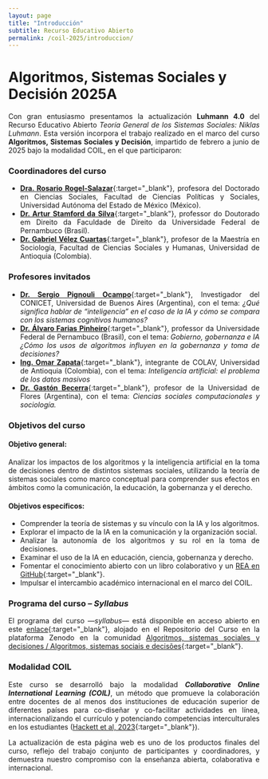 ```yaml
---
layout: page
title: "Introducción"
subtitle: Recurso Educativo Abierto 
permalink: /coil-2025/introduccion/
---
```


# Algoritmos, Sistemas Sociales y Decisión 2025A

<div style="text-align: justify;" markdown="1">

Con gran entusiasmo presentamos la actualización **Luhmann 4.0** del Recurso Educativo Abierto *Teoría General de los Sistemas Sociales: Niklas Luhmann*. Esta versión incorpora el trabajo realizado en el marco del curso **Algoritmos, Sistemas Sociales y Decisión**, impartido de febrero a junio de 2025 bajo la modalidad COIL, en el que participaron:

### Coordinadores del curso
- [**Dra. Rosario Rogel-Salazar**](https://orcid.org/0000-0002-6018-0635){:target="_blank"}, profesora del Doctorado en Ciencias Sociales, Facultad de Ciencias Políticas y Sociales, Universidad Autónoma del Estado de México (México).
- [**Dr. Artur Stamford da Silva**](https://orcid.org/0000-0001-6537-2399){:target="_blank"}, professor do Doutorado em Direito da Faculdade de Direito da Universidade Federal de Pernambuco (Brasil).
- [**Dr. Gabriel Vélez Cuartas**](https://orcid.org/0000-0003-2350-4650){:target="_blank"}, profesor de la Maestría en Sociología, Facultad de Ciencias Sociales y Humanas, Universidad de Antioquia (Colombia).

### Profesores invitados
- [**Dr. Sergio Pignouli Ocampo**](https://orcid.org/0000-0002-9918-0931){:target="_blank"}, Investigador del CONICET, Universidad de Buenos Aires (Argentina), con el tema: *¿Qué significa hablar de “inteligencia” en el caso de la IA y cómo se compara con los sistemas cognitivos humanos?*
- [**Dr. Álvaro Farias Pinheiro**](https://orcid.org/0000-0002-6254-7293){:target="_blank"}, professor da Universidade Federal de Pernambuco (Brasil), con el tema: *Gobierno, gobernanza e IA ¿Cómo los usos de algoritmos influyen en la gobernanza y toma de decisiones?*
- [**Ing. Omar Zapata**](https://co.linkedin.com/in/omar-zapata-295913337){:target="_blank"}, integrante de COLAV, Universidad de Antioquia (Colombia), con el tema: *Inteligencia artificial: el problema de los datos masivos*
- [**Dr. Gastón Becerra**](https://orcid.org/0000-0001-9432-8848){:target="_blank"}, profesor de la Universidad de Flores (Argentina), con el tema: *Ciencias sociales computacionales y sociología.*
  
### Objetivos del curso
#### Objetivo general:
Analizar los impactos de los algoritmos y la inteligencia artificial en la toma de decisiones dentro de distintos sistemas sociales, utilizando la teoría de sistemas sociales como marco conceptual para comprender sus efectos en ámbitos como la comunicación, la educación, la gobernanza y el derecho.   

#### Objetivos específicos:
- Comprender la teoría de sistemas y su vínculo con la IA y los algoritmos.  
- Explorar el impacto de la IA en la comunicación y la organización social.  
- Analizar la autonomía de los algoritmos y su rol en la toma de decisiones.  
- Examinar el uso de la IA en educación, ciencia, gobernanza y derecho.  
- Fomentar el conocimiento abierto con un libro colaborativo y un [REA en GitHub](https://github.com/rosariorogel/luhmann){:target="_blank"}.  
- Impulsar el intercambio académico internacional en el marco del COIL.   

### Programa del curso – *Syllabus*

El programa del curso *—syllabus—* está disponible en acceso abierto en este [enlace](https://zenodo.org/records/15770097){:target="_blank"}, alojado en el Repositorio del Curso en la plataforma Zenodo en la comunidad [Algoritmos, sistemas sociales y decisiones / Algoritmos, sistemas sociais e decisões](https://zenodo.org/communities/sociologiayalgoritmos/records?q=&l=list&p=1&s=10&sort=newest){:target="_blank"}.

### Modalidad COIL

Este curso se desarrolló bajo la modalidad ***Collaborative Online International Learning (COIL)***, un método que promueve la colaboración entre docentes de al menos dos instituciones de educación superior de diferentes países para co-diseñar y co-facilitar actividades en línea, internacionalizando el currículo y potenciando competencias interculturales en los estudiantes ([Hackett et al, 2023](https://doi.org/10.1007/s11528-024-01000-w){:target="_blank"}).  

La actualización de esta página web es uno de los productos finales del curso, reflejo del trabajo conjunto de participantes y coordinadores, y demuestra nuestro compromiso con la enseñanza abierta, colaborativa e internacional.  
</div>
